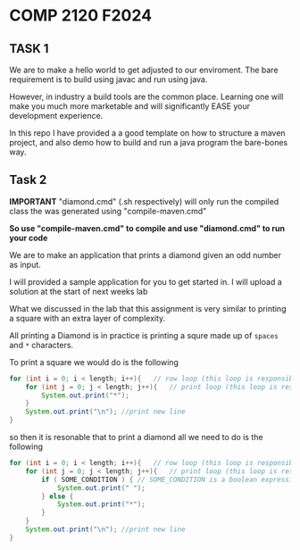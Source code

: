 # COMP 2120 F2024

## TASK 1

We are to make a hello world to get adjusted to our enviroment. The bare requirement is to build using javac and run using java.

However, in industry a build tools are the common place. Learning one will make you much more marketable and will significantly EASE your development experience.

In this repo I have provided a a good template on how to structure a maven project, and also demo how to build and run a java program the bare-bones way.


## Task 2

**IMPORTANT**
"diamond.cmd" (.sh respectively) will only run the compiled class the was generated using "compile-maven.cmd"

**So use "compile-maven.cmd" to compile and use "diamond.cmd" to run your code**

We are to make an application that prints a diamond given an odd number as input.

I will provided a sample application for you to get started in. I will upload a solution at the start of next weeks lab

What we discussed in the lab that this assignment is very similar to printing a square with an extra layer of complexity.

All printing a Diamond is in practice is printing a squre made up of `spaces` and `*` characters.

To print a square we would do is the following

```java
for (int i = 0; i < length; i++){	// row loop (this loop is responsible for printing a row each iteration)
	for (int j = 0; j < length; j++){	// print loop (this loop is responsible for printing a character each iteration)
		System.out.print("*");
	}
	System.out.print("\n");	//print new line
}
```

so then it is resonable that to print a diamond all we need to do is the following

```java
for (int i = 0; i < length; i++){	// row loop (this loop is responsible for printing a row each iteration)
	for (int j = 0; j < length; j++){	// print loop (this loop is responsible for printing a character each iteration)
		if ( SOME_CONDITION ) {	// SOME_CONDITION is a boolean expression that you need to figure out
			System.out.print(" ");
		} else {
			System.out.print("*");
		}
	}
	System.out.print("\n");	//print new line
}
```